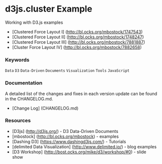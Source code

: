 # d3js.cluster Example

Working with D3.js examples
* [Clustered Force Layout I] (http://bl.ocks.org/mbostock/1747543)
* [Clustered Force Layout II] (http://bl.ocks.org/mbostock/1748247)
* [Clustered Force Layout III] (http://bl.ocks.org/mbostock/7881887)
* [Cluster Force Layout IV] (http://bl.ocks.org/mbostock/7882658)

### Keywords

`Data` `D3` `Data-Driven` `Documents` `Visualization` `Tools` `JavaScript`

### Documentation

A detailed list of the changes and fixes in each version update can be found in the CHANGELOG.md.

* [Change Log] (CHANGELOG.md)

### Resources

* [D3js] (http://d3js.org/) - D3 Data-Driven Documents
* [mbostock] (http://bl.ocks.org/mbostock) - examples
* [Dashing D3] (https://www.dashingd3js.com/) - Tutorials
* [delimited Data Visualization] (http://www.delimited.io/) - blog examples
* [D3 Workshop] (http://bost.ocks.org/mike/d3/workshop/#0) - slide show

